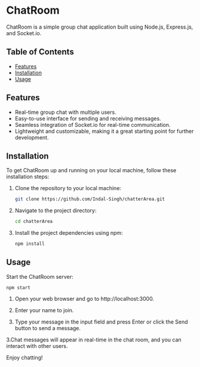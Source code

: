 # ChatRoom

ChatRoom is a simple group chat application built using Node.js, Express.js, and Socket.io.

## Table of Contents

- [Features](#features)
- [Installation](#installation)
- [Usage](#usage)

## Features

- Real-time group chat with multiple users.
- Easy-to-use interface for sending and receiving messages.
- Seamless integration of Socket.io for real-time communication.
- Lightweight and customizable, making it a great starting point for further development.

## Installation

To get ChatRoom up and running on your local machine, follow these installation steps:

1. Clone the repository to your local machine:

   ```bash
   git clone https://github.com/Indal-Singh/chatterArea.git

2. Navigate to the project directory:

    ```bash
    cd chatterArea

3. Install the project dependencies using npm:

    ```bash
    npm install

## Usage
Start the ChatRoom server:

    npm start

1. Open your web browser and go to http://localhost:3000.

2. Enter your name to join.

3. Type your message in the input field and press Enter or click the Send button to send a message.

3.Chat messages will appear in real-time in the chat room, and you can interact with other users.

Enjoy chatting!